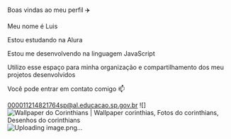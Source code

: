 Boas vindas ao meu perfil ✈️

Meu nome é Luis

Estou estudando na Alura

Estou me desenvolvendo na linguagem JavaScript

Utilizo esse espaço para minha organização e compartilhamento dos meu projetos desenvolvidos

Você pode entrar em contato comigo 📫

000011214821764sp@al.educacao.sp.gov.br
![]
<img src="https://i.pinimg.com/736x/14/b1/1a/14b11a8d713964e110906da92070edb9.jpg" alt="Wallpaper do Corinthians | Wallpaper corinthias, Fotos do corinthians,  Desenhos do corinthians"/>![Uploading image.png…]()
